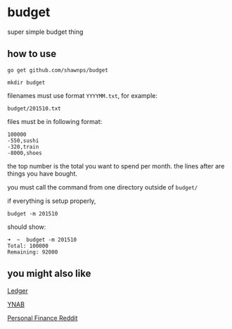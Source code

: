 # budget
super simple budget thing

## how to use
`go get github.com/shawnps/budget`

`mkdir budget`

filenames must use format `YYYYMM.txt`, for example:

`budget/201510.txt`

files must be in following format:

```
100000
-550,sushi
-320,train
-8000,shoes
```

the top number is the total you want to spend per month. the lines after are things you have bought.

you must call the command from one directory outside of `budget/`

if everything is setup properly,

`budget -m 201510`

should show:

```
➜  ~  budget -m 201510
Total: 100000
Remaining: 92000
```

## you might also like
[Ledger](http://www.ledger-cli.org/index.html)

[YNAB](https://www.youneedabudget.com/)

[Personal Finance Reddit](http://personalfinance.reddit.com/)
